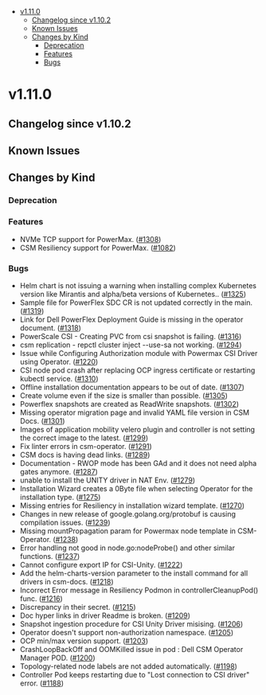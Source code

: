 <!--toc-->
- [v1.11.0](#v1110)
  - [Changelog since v1.10.2](#changelog-since-v1102)
  - [Known Issues](#known-issues)
  - [Changes by Kind](#changes-by-kind)
    - [Deprecation](#deprecation)
    - [Features](#features)
    - [Bugs](#bugs)
 

# v1.11.0 

## Changelog since v1.10.2 

## Known Issues 

## Changes by Kind 

### Deprecation 

### Features 

- NVMe TCP support for PowerMax. ([#1308](https://github.com/dell/csm/issues/1308))
- CSM Resiliency support for PowerMax. ([#1082](https://github.com/dell/csm/issues/1082))

### Bugs 

- Helm chart is not issuing a warning when installing complex Kubernetes version like Mirantis and alpha/beta versions of Kubernetes.. ([#1325](https://github.com/dell/csm/issues/1325))
- Sample file for PowerFlex SDC CR is not updated correctly in the main. ([#1319](https://github.com/dell/csm/issues/1319))
- Link for Dell PowerFlex Deployment Guide is missing in the operator document. ([#1318](https://github.com/dell/csm/issues/1318))
- PowerScale CSI - Creating PVC from csi snapshot is failing. ([#1316](https://github.com/dell/csm/issues/1316))
- csm replication - repctl cluster inject --use-sa not working. ([#1294](https://github.com/dell/csm/issues/1294))
- Issue while Configuring Authorization module with Powermax CSI Driver using Operator. ([#1220](https://github.com/dell/csm/issues/1220))
- CSI node pod crash after replacing OCP ingress certificate or restarting kubectl service. ([#1310](https://github.com/dell/csm/issues/1310))
- Offline installation documentation appears to be out of date. ([#1307](https://github.com/dell/csm/issues/1307))
- Create volume even if the size is smaller than possible. ([#1305](https://github.com/dell/csm/issues/1305))
- Powerflex snapshots are created as ReadWrite snapshots. ([#1302](https://github.com/dell/csm/issues/1302))
- Missing operator migration page and invalid YAML file version in CSM Docs. ([#1301](https://github.com/dell/csm/issues/1301))
- Images of application mobility velero plugin and controller is not setting the correct image to the latest. ([#1299](https://github.com/dell/csm/issues/1299))
- Fix linter errors in csm-operator. ([#1291](https://github.com/dell/csm/issues/1291))
- CSM docs is having dead links. ([#1289](https://github.com/dell/csm/issues/1289))
- Documentation - RWOP mode has been GAd and it does not need alpha gates anymore. ([#1287](https://github.com/dell/csm/issues/1287))
- unable to install the UNITY driver in NAT Env. ([#1279](https://github.com/dell/csm/issues/1279))
- Installation Wizard creates a 0Byte file when selecting Operator for the installation type. ([#1275](https://github.com/dell/csm/issues/1275))
- Missing entries for Resiliency in installation wizard template. ([#1270](https://github.com/dell/csm/issues/1270))
- Changes in new release of google.golang.org/protobuf is causing compilation issues. ([#1239](https://github.com/dell/csm/issues/1239))
- Missing mountPropagation param for Powermax node template in CSM-Operator. ([#1238](https://github.com/dell/csm/issues/1238))
- Error handling not good in node.go:nodeProbe() and other similar functions. ([#1237](https://github.com/dell/csm/issues/1237))
- Cannot configure export IP for CSI-Unity. ([#1222](https://github.com/dell/csm/issues/1222))
- Add the helm-charts-version parameter to the install command for all drivers in csm-docs. ([#1218](https://github.com/dell/csm/issues/1218))
- Incorrect Error message in Resiliency Podmon in controllerCleanupPod() func. ([#1216](https://github.com/dell/csm/issues/1216))
- Discrepancy in their secret. ([#1215](https://github.com/dell/csm/issues/1215))
- Doc hyper links in driver Readme is broken. ([#1209](https://github.com/dell/csm/issues/1209))
- Snapshot ingestion procedure for CSI Unity Driver misising. ([#1206](https://github.com/dell/csm/issues/1206))
- Operator doesn't support non-authorization namespace. ([#1205](https://github.com/dell/csm/issues/1205))
- OCP min/max version support. ([#1203](https://github.com/dell/csm/issues/1203))
- CrashLoopBackOff and OOMKilled issue in pod : Dell CSM Operator Manager POD. ([#1200](https://github.com/dell/csm/issues/1200))
- Topology-related node labels are not added automatically. ([#1198](https://github.com/dell/csm/issues/1198))
- Controller Pod keeps restarting due to "Lost connection to CSI driver" error. ([#1188](https://github.com/dell/csm/issues/1188))
